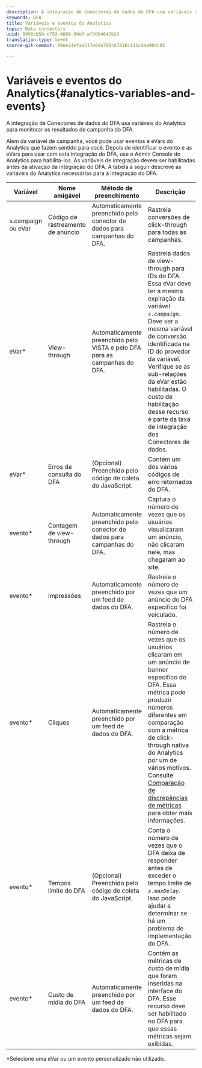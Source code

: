 ```yaml
---
description: A integração de Conectores de dados do DFA usa variáveis do Analytics para monitorar os resultados de campanha do DFA.
keywords: DFA
title: Variáveis e eventos do Analytics
topic: Data connectors
uuid: 8996cb58-c793-4600-99ef-af3064642b29
translation-type: tm+mt
source-git-commit: 99ee24efaa517e8da700c67818c111c4aa90dc02

---
```



# Variáveis e eventos do Analytics{#analytics-variables-and-events}

A integração de Conectores de dados do DFA usa variáveis do Analytics para monitorar os resultados de campanha do DFA.

Além da variável de campanha, você pode usar eventos e eVars do Analytics que fazem sentido para você. Depois de identificar o evento e as eVars para usar com esta integração do DFA, use o Admin Console do Analytics para habilitá-los. As variáveis de integração devem ser habilitadas antes da ativação da integração do DFA. A tabela a seguir descreve as variáveis do Analytics necessárias para a integração do DFA.

| Variável | Nome amigável | Método de preenchimento | Descrição |
|---|---|---|---|
| s.campaign ou eVar | Código de rastreamento de anúncio | Automaticamente preenchido pelo conector de dados para campanhas do DFA. | Rastreia conversões de click-through para todas as campanhas. |
| eVar* | View-through | Automaticamente preenchido pelo VISTA e pelo DFA para as campanhas do DFA. | Rastreia dados de view-through para IDs do DFA. Essa eVar deve ter a mesma expiração da variável *`s.campaign`*. Deve ser a mesma variável de conversão identificada na ID do provedor da variável. Verifique se as sub-relações da eVar estão habilitadas. O custo de habilitação desse recurso é parte da taxa de integração dos Conectores de dados. |
| eVar* | Erros de consulta do DFA | (Opcional) Preenchido pelo código de coleta do JavaScript. | Contém um dos vários códigos de erro retornados do DFA. |
| evento* | Contagem de view-through | Automaticamente preenchido pelo conector de dados para campanhas do DFA. | Captura o número de vezes que os usuários visualizaram um anúncio, não clicaram nele, mas chegaram ao site. |
| evento* | Impressões | Automaticamente preenchido por um feed de dados do DFA. | Rastreia o número de vezes que um anúncio do DFA específico foi veiculado. |
| evento* | Cliques | Automaticamente preenchido por um feed de dados do DFA. | Rastreia o número de vezes que os usuários clicaram em um anúncio de banner específico do DFA. Essa métrica pode produzir números diferentes em comparação com a métrica de click-through nativa do Analytics por um de vários motivos. Consulte [Comparação de discrepâncias de métricas](/help/import/data-connectors/dfa-data-connector-analytics/dfa-reconciling-metric-discrepancies.md) para obter mais informações. |
| evento* | Tempos limite do DFA | (Opcional) Preenchido pelo código de coleta do JavaScript. | Conta o número de vezes que o DFA deixa de responder antes de exceder o tempo limite de *`s.maxDelay`*. Isso pode ajudar a determinar se há um problema de implementação do DFA. |
| evento* | Custo de mídia do DFA | Automaticamente preenchido por um feed de dados do DFA. | Contém as métricas de custo de mídia que foram inseridas na interface do DFA. Esse recurso deve ser habilitado no DFA para que essas métricas sejam exibidas. |

*Selecione uma eVar ou um evento personalizado não utilizado.
